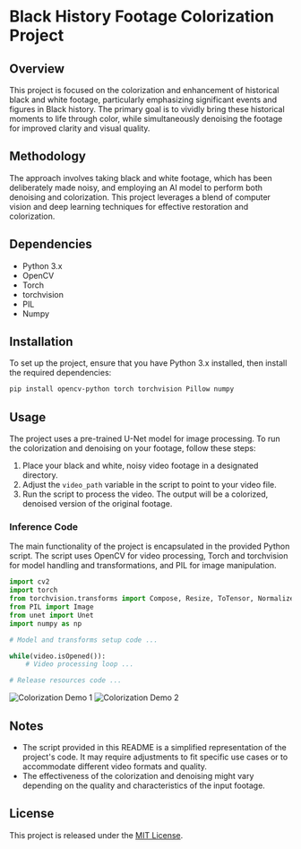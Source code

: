 
# Black History Footage Colorization Project

## Overview
This project is focused on the colorization and enhancement of historical black and white footage, particularly emphasizing significant events and figures in Black history. The primary goal is to vividly bring these historical moments to life through color, while simultaneously denoising the footage for improved clarity and visual quality.

## Methodology
The approach involves taking black and white footage, which has been deliberately made noisy, and employing an AI model to perform both denoising and colorization. This project leverages a blend of computer vision and deep learning techniques for effective restoration and colorization.

## Dependencies
- Python 3.x
- OpenCV
- Torch
- torchvision
- PIL
- Numpy

## Installation
To set up the project, ensure that you have Python 3.x installed, then install the required dependencies:

```bash
pip install opencv-python torch torchvision Pillow numpy
```

## Usage
The project uses a pre-trained U-Net model for image processing. To run the colorization and denoising on your footage, follow these steps:

1. Place your black and white, noisy video footage in a designated directory.
2. Adjust the `video_path` variable in the script to point to your video file.
3. Run the script to process the video. The output will be a colorized, denoised version of the original footage.

### Inference Code
The main functionality of the project is encapsulated in the provided Python script. The script uses OpenCV for video processing, Torch and torchvision for model handling and transformations, and PIL for image manipulation.

```python
import cv2
import torch
from torchvision.transforms import Compose, Resize, ToTensor, Normalize
from PIL import Image
from unet import Unet
import numpy as np

# Model and transforms setup code ...

while(video.isOpened()):
    # Video processing loop ...

# Release resources code ...
```
![Colorization Demo 1](https://github.com/ambrosemcduffy/UnetImageColorizer/blob/main/colorizedImage1.gif?raw=true)
![Colorization Demo 2](https://github.com/ambrosemcduffy/UnetImageColorizer/blob/main/colorizedImage2.gif?raw=true)

## Notes
- The script provided in this README is a simplified representation of the project's code. It may require adjustments to fit specific use cases or to accommodate different video formats and quality.
- The effectiveness of the colorization and denoising might vary depending on the quality and characteristics of the input footage.

## License
This project is released under the [MIT License](https://opensource.org/licenses/MIT).
